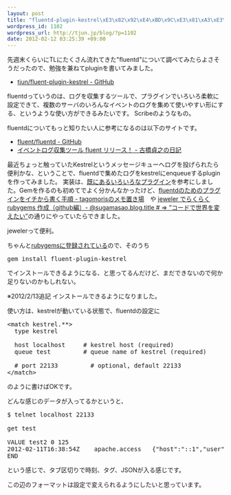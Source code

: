 ```yaml
--- 
layout: post
title: "fluentd-plugin-kestrel\xE3\x82\x92\xE4\xBD\x9C\xE3\x81\xA3\xE3\x81\xA6\xE3\x81\xBF\xE3\x81\x9F"
wordpress_id: 1102
wordpress_url: http://tjun.jp/blog/?p=1102
date: 2012-02-12 03:25:39 +09:00
---
```

先週末くらいにTLにたくさん流れてきた"fluentd"について調べてみたらよさそうだったので、勉強を兼ねてpluginを書いてみました。
<ul>
	<li><a href="https://github.com/tjun/fluent-plugin-kestrel">tjun/fluent-plugin-kestrel - GitHub</a></li>
</ul>
fluentdっていうのは、ログを収集するツールで、プラグインでいろいろ柔軟に設定できて、複数のサーバのいろんなイベントのログを集めて使いやすい形にする、というような使い方ができるみたいです。
Scribeのようなもの。

fluentdについてもっと知りたい人に参考になるのは以下のサイトです。
<ul>
	<li><a href="https://github.com/fluent/fluentd">fluent/fluentd - GitHub</a></li>
	<li><a href="http://d.hatena.ne.jp/viver/20110929/p1">イベントログ収集ツール fluent リリース！ - 古橋貞之の日記</a></li>
</ul>


最近ちょっと触っていたKestrelというメッセージキューへログを投げられたら便利かな、ということで、fluentdで集めたログをkestrelにenqueueするpluginを作ってみました。
実装は、<a title="Fluent plugins" href="http://fluentd.org/plugin/">既にあるいろいろなプラグイン</a>を参考にしました。Gemを作るのも初めてでよく分かんなかったけど、<a href="http://d.hatena.ne.jp/tagomoris/20111117/1321511988">fluentdのためのプラグインをイチから書く手順 - tagomorisのメモ置き場</a>　や <a href="http://d.hatena.ne.jp/seiunsky/20090723/1248357767">jeweler でらくらく rubygems 作成（github編）- @sugamasao.blog.title # =&gt; ”コードで世界を変えたい”</a>の通りにやっていたらできました。

jewelerって便利。



ちゃんと<a title="rubygems.org" href="https://rubygems.org/gems/fluent-plugin-kestrel">rubygemsに登録されている</a>ので、そのうち
<pre>gem install fluent-plugin-kestrel</pre>
でインストールできるようになる、と思ってるんだけど、まだできないので何か足りないのかもしれない。

※2012/2/13追記 インストールできるようになりました。



使い方は、kestrelが動いている状態で、fluentdの設定に
<pre>&lt;match kestrel.**&gt;
  type kestrel

  host localhost     # kestrel host (required)
  queue test         # queue name of kestrel (required)

  # port 22133         # optional, default 22133
&lt;/match&gt;</pre>
のように書けばOKです。

どんな感じのデータが入ってるかというと、
<pre>$ telnet localhost 22133

get test

VALUE test2 0 125
2012-02-11T16:38:54Z	apache.access	{"host":"::1","user":"-","method":"GET","path":"/test/","code":"304","size":"-"}
END</pre>
という感じで、タブ区切りで時刻、タグ、JSONが入る感じです。

この辺のフォーマットは設定で変えられるようにしたいと思っています。
